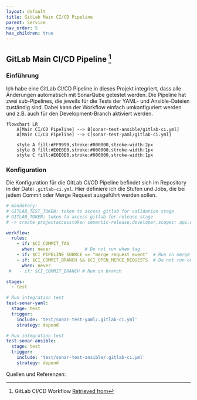 ```yaml
---
layout: default
title: GitLab Main CI/CD Pipeline
parent: Service
nav_order: 5
has_children: true 
---
```


## GitLab Main CI/CD Pipeline [^1]

### Einführung

Ich habe eine GitLab CI/CD Pipeline in dieses Projekt integriert, dass alle Änderungen automatisch mit SonarQube getestet werden. Die Pipeline hat zwei sub-Pipelines, die jeweils für die Tests der YAML- und Ansible-Dateien zuständig sind.
Dabei kann der Workflow einfach umkonfiguriert werden und z.B. auch für den Development-Branch aktiviert werden.

```mermaid
flowchart LR
    A[Main CI/CD Pipeline] --> B[sonar-test-ansible/gitlab-ci.yml]
    A[Main CI/CD Pipeline] --> C[sonar-test-yaml/gitlab-ci.yml]

    style A fill:#FF9999,stroke:#000000,stroke-width:2px
    style B fill:#E0E0E0,stroke:#000000,stroke-width:1px
    style C fill:#E0E0E0,stroke:#000000,stroke-width:1px
```

### Konfiguration

Die Konfiguration für die GitLab CI/CD Pipeline befindet sich im Repository in der Datei `.gitlab-ci.yml`. Hier definiere ich die Stufen und Jobs, die bei jedem Commit oder Merge Request ausgeführt werden sollen.

```yaml
# mandatory:
# GITLAB_TEST_TOKEN: token to access gitlab for validation stage
# GITLAB_TOKEN: token to access gitlab for release stage
# -> create projectaccesstoken semantic-release,developer,scopes: api,write_repository)

workflow:
  rules:
    - if: $CI_COMMIT_TAG
      when: never             # Do not run when tag
    - if: $CI_PIPELINE_SOURCE == "merge_request_event"  # Run on merge request
    - if: $CI_COMMIT_BRANCH && $CI_OPEN_MERGE_REQUESTS  # Do not run on open merge requests
      when: never
 #   - if: $CI_COMMIT_BRANCH # Run on branch

stages:
  - test

# Run integration test
test-sonar-yaml:
  stage: test
  trigger:
    include: 'test/sonar-test-yaml/.gitlab-ci.yml'
    strategy: depend

# Run integration test
test-sonar-ansible:
  stage: test
  trigger:
    include: 'test/sonar-test-ansible/.gitlab-ci.yml'
    strategy: depend

```

Quellen und Referenzen:
[^1]:GitLab CI/CD Workflow [Retrieved from](https://docs.gitlab.com/ee/ci/yaml/workflow.html)
